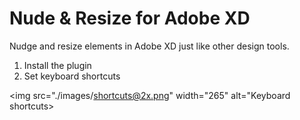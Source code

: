 # Nude & Resize for Adobe XD
Nudge and resize elements in Adobe XD just like other design tools.

1. Install the plugin
2. Set keyboard shortcuts

<img src="./images/shortcuts@2x.png" width="265" alt="Keyboard shortcuts>